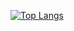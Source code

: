 [![Top Langs](https://github-readme-stats-yp4g.vercel.app/api/top-langs/?username=AndrewBandRes&layout=compact)](https://github.com/anuraghazra/github-readme-stats)
